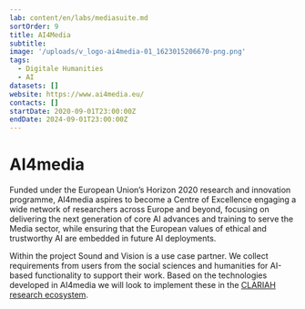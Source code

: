 ```yaml
---
lab: content/en/labs/mediasuite.md
sortOrder: 9
title: AI4Media
subtitle:
image: '/uploads/v_logo-ai4media-01_1623015206670-png.png'
tags:
  - Digitale Humanities
  - AI
datasets: []
website: https://www.ai4media.eu/
contacts: []
startDate: 2020-09-01T23:00:00Z
endDate: 2024-09-01T23:00:00Z
---
```


# AI4media

Funded under the European Union’s Horizon 2020 research and innovation programme, AI4media aspires to become a Centre of Excellence engaging a wide network of researchers across Europe and beyond, focusing on delivering the next generation of core AI advances and training to serve the Media sector, while ensuring that the European values of ethical and trustworthy AI are embedded in future AI deployments.

Within the project Sound and Vision is a use case partner. We collect requirements from users from the social sciences and humanities for AI-based functionality to support their work. Based on the technologies developed in AI4media we will look to implement these in the [CLARIAH research ecosystem](https://www.clariah.nl/ 'CLARIAH').
